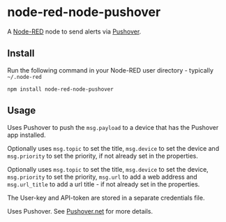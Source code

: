 node-red-node-pushover
======================

A <a href="http://nodered.org" target="_new">Node-RED</a> node to send alerts via <a href="http://www.pushover.net/" target="_new">Pushover</a>.

Install
-------

Run the following command in your Node-RED user directory - typically `~/.node-red`

    npm install node-red-node-pushover


Usage
-----

Uses Pushover to push the `msg.payload` to a device that has the Pushover app installed.

Optionally uses `msg.topic` to set the title, `msg.device` to set the device
and `msg.priority` to set the priority, if not already set in the properties.

Optionally uses `msg.topic` to set the title, `msg.device` to set the device,
`msg.priority` to set the priority, `msg.url` to add a web address and `msg.url_title`
to add a url title - if not already set in the properties.

The User-key and API-token are stored in a separate credentials file.

Uses Pushover. See <a href="https://pushover.net" target="_new">Pushover.net</a> for more details.
